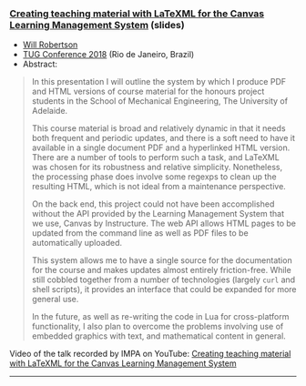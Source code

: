 

### <a href="{{site.baseurl}}/publications/2018-07-20-wspr-TUG-canvas-lms-slides.pdf" target="_blank">Creating teaching material with LaTeXML for the Canvas Learning Management System</a> (slides)

+ [Will Robertson]({{site.baseurl}}/about/team/#will-robertson)
+ [TUG Conference 2018](http://tug.org/tug2018/) (Rio de Janeiro, Brazil)
+ Abstract:

> In this presentation I will outline the system by which I produce PDF
> and HTML versions of course material for the honours project students in
> the School of Mechanical Engineering, The University of Adelaide.
> 
> This course material is broad and relatively dynamic in that it needs
> both frequent and periodic updates, and there is a soft need to have it
> available in a single document PDF and a hyperlinked HTML version. There
> are a number of tools to perform such a task, and LaTeXML was chosen for
> its robustness and relative simplicity. Nonetheless, the processing
> phase does involve some regexps to clean up the resulting HTML, which is
> not ideal from a maintenance perspective.
> 
> On the back end, this project could not have been accomplished without
> the API provided by the Learning Management System that we use, Canvas
> by Instructure. The web API allows HTML pages to be updated from the
> command line as well as PDF files to be automatically uploaded.
> 
> This system allows me to have a single source for the documentation for
> the course and makes updates almost entirely friction-free. While still
> cobbled together from a number of technologies (largely `curl` and shell
> scripts), it provides an interface that could be expanded for more
> general use.
> 
> In the future, as well as re-writing the code in Lua for cross-platform
> functionality, I also plan to overcome the problems involving use of
> embedded graphics with text, and mathematical content in general.

Video of the talk recorded by IMPA on YouTube:  <a href="https://youtu.be/HvNVdPZxDlM" target="_blank">Creating teaching material with LaTeXML for the Canvas Learning Management System</a> 



***
